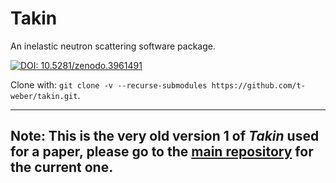 # Takin
An inelastic neutron scattering software package.

[![DOI: 10.5281/zenodo.3961491](https://zenodo.org/badge/DOI/10.5281/zenodo.3961491.svg)](https://doi.org/10.5281/zenodo.3961491)

Clone with: `git clone -v --recurse-submodules https://github.com/t-weber/takin.git`.

***

## Note: This is the very old version 1 of *Takin* used for a paper, please go to the [main repository](https://github.com/ILLGrenoble/takin) for the current one.
